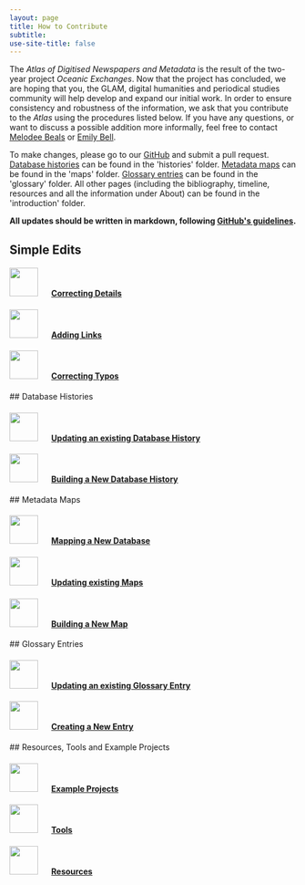 ```yaml
---
layout: page
title: How to Contribute
subtitle:  
use-site-title: false
---
```


The *Atlas of Digitised Newspapers and Metadata* is the result of the two-year project *Oceanic Exchanges*. Now that the project has concluded, we are hoping that you, the GLAM, digital humanities and periodical studies community will help develop and expand our initial work. In order to ensure consistency and robustness of the information, we ask that you contribute to the *Atlas* using the procedures listed below. If you have any questions, or want to discuss a possible addition more informally, feel free to contact [Melodee Beals](m.h.beals@lboro.ac.uk) or [Emily Bell](e.bell@lboro.ac.uk).

To make changes, please go to our [GitHub](https://github.com/AtlasOfDigitisedNewspapers/AtlasOfDigitisedNewspapers.github.io) and submit a pull request. [Database histories](https://www.digitisednewspapers.net/histories/) can be found in the 'histories' folder. [Metadata maps](https://www.digitisednewspapers.net/maps/) can be found in the 'maps' folder. [Glossary entries](https://www.digitisednewspapers.net/glossary/) can be found in the 'glossary' folder. All other pages (including the bibliography, timeline, resources and all the information under About) can be found in the 'introduction' folder.

 
**All updates should be written in markdown, following [GitHub's guidelines](https://github.com/adam-p/markdown-here/wiki/Markdown-Cheatsheet).**

## Simple Edits

#### <img src="../../img/pointinghand.png" width="50" style="margin:0px 20px 0px 0px"> [Correcting Details](simple_edits#details)

#### <img src="../../img/pointinghand.png" width="50" style="margin:0px 20px 0px 0px"> [Adding Links](simple_edits#links)

#### <img src="../../img/pointinghand.png" width="50" style="margin:0px 20px 0px 0px"> [Correcting Typos](simple_edits#typos)

<p/>
## Database Histories

#### <img src="../../img/pointinghand.png" width="50" style="margin:0px 20px 0px 0px"> [Updating an existing Database History](database_histories#existing)

#### <img src="../../img/pointinghand.png" width="50" style="margin:0px 20px 0px 0px"> [Building a New Database History](database_histories#new)

<p/>
## Metadata Maps

#### <img src="../../img/pointinghand.png" width="50" style="margin:0px 20px 0px 0px"> [Mapping a New Database](metadata_maps#new_db)

#### <img src="../../img/pointinghand.png" width="50" style="margin:0px 20px 0px 0px"> [Updating existing Maps](metadata_maps#existing)

#### <img src="../../img/pointinghand.png" width="50" style="margin:0px 20px 0px 0px"> [Building a New Map](metadata_maps#new)
 
<p/>
## Glossary Entries

#### <img src="../../img/pointinghand.png" width="50" style="margin:0px 20px 0px 0px"> [Updating an existing Glossary Entry ](glossary_entries#existing)

#### <img src="../../img/pointinghand.png" width="50" style="margin:0px 20px 0px 0px"> [Creating a New Entry ](glossary_entries#new)

<p/>
## Resources, Tools and Example Projects

#### <img src="../../img/pointinghand.png" width="50" style="margin:0px 20px 0px 0px"> [Example Projects](resources#projects)

#### <img src="../../img/pointinghand.png" width="50" style="margin:0px 20px 0px 0px"> [Tools](resources#tools)
 
#### <img src="../../img/pointinghand.png" width="50" style="margin:0px 20px 0px 0px"> [Resources](resources#resources)
